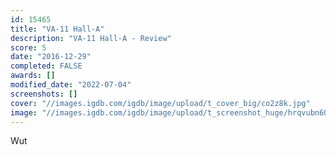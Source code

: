 ```yaml
---
id: 15465
title: "VA-11 Hall-A"
description: "VA-11 Hall-A - Review"
score: 5
date: "2016-12-29"
completed: FALSE
awards: []
modified_date: "2022-07-04"
screenshots: []
cover: "//images.igdb.com/igdb/image/upload/t_cover_big/co2z8k.jpg"
image: "//images.igdb.com/igdb/image/upload/t_screenshot_huge/hrqvubn60ctqxf9drbms.jpg"
---
```

Wut